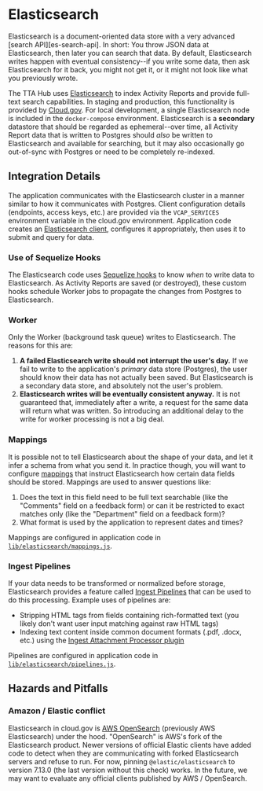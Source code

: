 # Elasticsearch

Elasticsearch is a document-oriented data store with a very advanced [search API][es-search-api]. In short: You throw JSON data at Elasticsearch, then later you can search that data. By default, Elasticsearch writes happen with eventual consistency--if you write some data, then ask Elasticsearch for it back, you might not get it, or it might not look like what you previously wrote.

The TTA Hub uses [Elasticsearch][elasticsearch] to index Activity Reports and provide full-text search capabilities. In staging and production, this functionality is provided by [Cloud.gov][cg-elasticsearch]. For local development, a single Elasticsearch node is included in the `docker-compose` environment. Elasticsearch is a **secondary** datastore that should be regarded as ephemeral--over time, all Activity Report data that is written to Postgres should _also_ be written to Elasticsearch and available for searching, but it may also occasionally go out-of-sync with Postgres or need to be completely re-indexed.

## Integration Details

The application communicates with the Elasticsearch cluster in a manner similar to how it communicates with Postgres. Client configuration details (endpoints, access keys, etc.) are provided via the `VCAP_SERVICES` environment variable in the cloud.gov environment. Application code creates an [Elasticsearch client][es-client], configures it appropriately, then uses it to submit and query for data.
### Use of Sequelize Hooks

The Elasticsearch code uses [Sequelize hooks][sequelize-hooks] to know _when_ to write data to Elasticsearch. As Activity Reports are saved (or destroyed), these custom hooks schedule Worker jobs to propagate the changes from Postgres to Elasticsearch.

### Worker

Only the Worker (background task queue) writes to Elasticsearch. The reasons for this are:

1. **A failed Elasticsearch write should not interrupt the user's day.** If we fail to write to the application's _primary_ data store (Postgres), the user should know their data has not actually been saved. But Elasticsearch is a secondary data store, and absolutely not the user's problem.
2. **Elasticsearch writes will be eventually consistent anyway.** It is not guaranteed that, immediately after a write, a request for the same data will return what was written. So introducing an additional delay to the write for worker processing is not a big deal.

### Mappings

It is possible not to tell Elasticsearch about the shape of your data, and let it infer a schema from what you send it. In practice though, you will want to configure [mappings][es-mappings] that instruct Elasticsearch how certain data fields should be stored. Mappings are used to answer questions like:

1. Does the text in this field need to be full text searchable (like the "Comments" field on a feedback form) or can it be restricted to exact matches only (like the "Department" field on a feedback form)?
2. What format is used by the application to represent dates and times?

Mappings are configured in application code in [`lib/elasticsearch/mappings.js`](../src/lib/elasticsearch/mappings.js).

### Ingest Pipelines

If your data needs to be transformed or normalized before storage, Elasticsearch provides a feature called [Ingest Pipelines][es-pipelines] that can be used to do this processing. Example uses of pipelines are:

- Stripping HTML tags from fields containing rich-formatted text (you likely don't want user input matching against raw HTML tags)
- Indexing text content inside common document formats (.pdf, .docx, etc.) using the [Ingest Attachment Processor plugin][ingest-attachment]

Pipelines are configured in application code in [`lib/elasticsearch/pipelines.js`](../src/lib/elasticsearch/pipelines.js).

## Hazards and Pitfalls

### Amazon / Elastic conflict

Elasticsearch in cloud.gov is [AWS OpenSearch][aws-opensearch] (previously AWS Elasticsearch) under the hood. "OpenSearch" is AWS's fork of the Elasticsearch product. Newer versions of official Elastic clients have added code to detect when they are communicating with forked Elasticsearch servers and refuse to run. For now, pinning `@elastic/elasticsearch` to version 7.13.0 (the last version without this check) works. In the future, we may want to evaluate any official clients published by AWS / OpenSearch.

[elasticsearch]: https://www.elastic.co/guide/en/elasticsearch/reference/current/index.html
[cg-elasticsearch]: https://cloud.gov/docs/services/aws-elasticsearch/
[es-client]: https://www.npmjs.com/package/@elastic/elasticsearch/v/7.13.0
[sequelize-hooks]: https://sequelize.org/master/manual/hooks.html
[es-pipelines]: https://www.elastic.co/guide/en/elasticsearch/reference/current/index.html
[ingest-attachment]: https://www.elastic.co/guide/en/elasticsearch/plugins/current/ingest-attachment.html
[aws-opensearch]: https://aws.amazon.com/opensearch-service/
[es-mappings]: https://www.elastic.co/guide/en/elasticsearch/reference/current/mapping.html